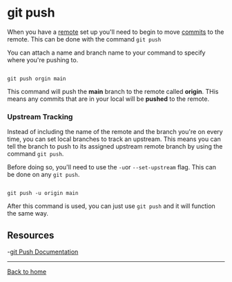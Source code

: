 # git push

When you have a [remote](./REMOTE.md) set up you'll need to begin to move [commits](./COMMITS.md) to the remote.
This can be done with the command `git push`

You can attach a name and branch name to your command to specify where you're pushing to.

```

git push orgin main
```

This command will push the **main** branch to the remote called **origin**.
THis means any commits that are in your local will be **pushed** to the remote.

### Upstream Tracking

Instead of including the name of the remote and the branch you're on every time, you can set local branches to track an upstream.
This means you can tell the branch to push to its assigned upstream remote branch by using the command `git push`.

Before doing so, you'll need to use the `-u`or `--set-upstream` flag. This can be done on any `git push`.

```

git push -u origin main
```

After this command is used, you can just use `git push` and it will function the same way.

## Resources

-[git Push Documentation](https://git-scm.com/docs/git-push)

---

[Back to home](../README.md)



